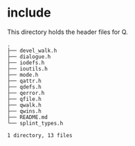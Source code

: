 # include
This directory holds the header files for Q.

```
.
├── devel_walk.h
├── dialogue.h
├── iodefs.h
├── ioutils.h
├── mode.h
├── qattr.h
├── qdefs.h
├── qerror.h
├── qfile.h
├── qwalk.h
├── qwins.h
├── README.md
└── splint_types.h

1 directory, 13 files
```
